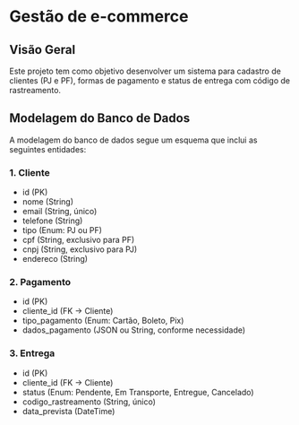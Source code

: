 # Gestão de e-commerce
## Visão Geral
Este projeto tem como objetivo desenvolver um sistema para cadastro de clientes (PJ e PF), formas de pagamento e status de entrega com código de rastreamento.

## Modelagem do Banco de Dados
A modelagem do banco de dados segue um esquema que inclui as seguintes entidades:

### 1. Cliente
- id (PK)  
- nome (String)  
- email (String, único)  
- telefone (String)  
- tipo (Enum: PJ ou PF)  
- cpf (String, exclusivo para PF)  
- cnpj (String, exclusivo para PJ)  
- endereco (String)  

### 2. Pagamento
- id (PK)  
- cliente_id (FK -> Cliente)  
- tipo_pagamento (Enum: Cartão, Boleto, Pix)  
- dados_pagamento (JSON ou String, conforme necessidade)  

### 3. Entrega
- id (PK)  
- cliente_id (FK -> Cliente)  
- status (Enum: Pendente, Em Transporte, Entregue, Cancelado)  
- codigo_rastreamento (String, único)  
- data_prevista (DateTime)  
